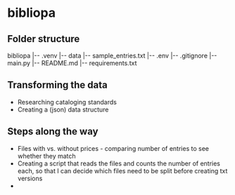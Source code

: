 # bibliopa

## Folder structure

bibliopa
|-- .venv
|-- data
    |-- sample_entries.txt
|-- .env
|-- .gitignore
|-- main.py
|-- README.md
|-- requirements.txt


## Transforming the data

- Researching cataloging standards
- Creating a (json) data structure


## Steps along the way

- Files with vs. without prices - comparing number of entries to see whether they match
- Creating a script that reads the files and counts the number of entries each, so that I can decide which files need to be split before creating txt versions
- 
